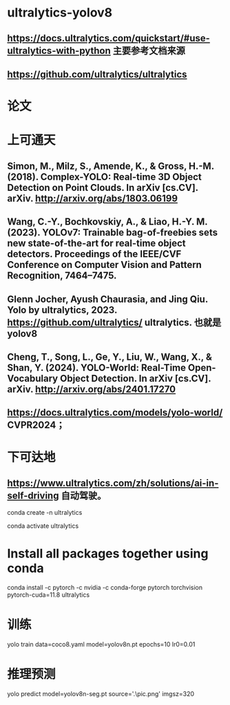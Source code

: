 # ultralytics-yolov8

## https://docs.ultralytics.com/quickstart/#use-ultralytics-with-python  主要参考文档来源
## https://github.com/ultralytics/ultralytics

# 论文
# 上可通天
## Simon, M., Milz, S., Amende, K., & Gross, H.-M. (2018). Complex-YOLO: Real-time 3D Object Detection on Point Clouds. In arXiv [cs.CV]. arXiv. http://arxiv.org/abs/1803.06199
## Wang, C.-Y., Bochkovskiy, A., & Liao, H.-Y. M. (2023). YOLOv7: Trainable bag-of-freebies sets new state-of-the-art for real-time object detectors. Proceedings of the IEEE/CVF Conference on Computer Vision and Pattern Recognition, 7464–7475. 
## Glenn Jocher, Ayush Chaurasia, and Jing Qiu. Yolo by ultralytics, 2023. https://github.com/ultralytics/ ultralytics. 也就是yolov8
## Cheng, T., Song, L., Ge, Y., Liu, W., Wang, X., & Shan, Y. (2024). YOLO-World: Real-Time Open-Vocabulary Object Detection. In arXiv [cs.CV]. arXiv. http://arxiv.org/abs/2401.17270
## https://docs.ultralytics.com/models/yolo-world/                        CVPR2024；
# 下可达地

## https://www.ultralytics.com/zh/solutions/ai-in-self-driving            自动驾驶。

conda create -n ultralytics

conda activate ultralytics

# Install all packages together using conda
conda install -c pytorch -c nvidia -c conda-forge pytorch torchvision pytorch-cuda=11.8 ultralytics

# 训练
yolo train data=coco8.yaml model=yolov8n.pt epochs=10 lr0=0.01

# 推理预测
yolo predict model=yolov8n-seg.pt source='.\pic.png'  imgsz=320